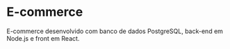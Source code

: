 # E-commerce
E-commerce desenvolvido com banco de dados PostgreSQL, back-end em Node.js e front em React.
